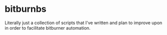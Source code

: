 # bitburnbs
Literally just a collection of scripts that I've written
and plan to improve upon in order to facilitate bitburner
automation.

